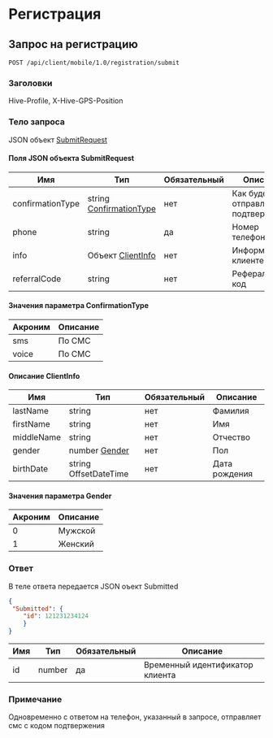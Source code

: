 # Регистрация

## Запрос на регистрацию

`POST /api/client/mobile/1.0/registration/submit`

### Заголовки

Hive-Profile, X-Hive-GPS-Position

### Тело запроса

JSON объект [SubmitRequest](#registration-submit-fields)

<a name="registration-submit-fields"></a>
#### Поля JSON объекта **SubmitRequest**

Имя | Тип | Обязательный | Описание
--- | --- | --- | ---
confirmationType | string [ConfirmationType](#ConfirmationType-enum) | нет | Как будет отправлен код подтверждения
phone | string | да | Номер телефона
info | Объект [ClientInfo](#ClientInfo-fields) | нет | Информация о клиенте
referralCode | string | нет | Реферальный код

<a name="ConfirmationType-enum"></a>
#### Значения параметра ConfirmationType

Акроним | Описание
--- | ---
sms | По СМС
voice | По СМС

<a name="ClientInfo-fields"></a>
#### Описание ClientInfo

Имя | Тип | Обязательный | Описание
--- | --- | --- | ---
lastName | string | нет | Фамилия
firstName	| string | нет | Имя
middleName | string | нет | Отчество
gender | number [Gender](#Gender-enum) |	нет | Пол
birthDate |	string OffsetDateTime | нет | Дата рождения

<a name="Gender-enum"></a>
#### Значения параметра Gender

Акроним | Описание
--- | ---
0 | Мужской
1 | Женский

### Ответ

В теле ответа передается JSON оъект Submitted

```json
{
 "Submitted": {
    "id": 121231234124
    }
}
```

<a name="Submitted-fields"></a>

Имя | Тип | Обязательный | Описание
--- | --- | --- | ---
id | number | да | Временный идентификатор клиента


### Примечание
Одновременно с ответом на телефон, указанный в запросе, отправляет смс с кодом подтвержения

